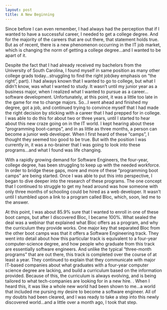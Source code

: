 ```yaml
---
layout: post
title: A New Beginning
---
```

Since before I can even remember, I had always had the perception that if I wanted to have a successful career, I needed to get a college degree. And for the majority of the careers that are out there, that statement holds true.  But as of recent, there is a new phenomenon occurring in the IT job market, which is changing the norm of getting a college degree...and I wanted to be apart of it.

Despite the fact that I had already received my bachelors from the University of South Carolina, I found myself in same position as many other college grads today…struggling to find the right job(key emphasis on “the right”, part). I had always known that I wanted to go to college, but what I didn’t know, was what I wanted to study. It wasn’t until my junior year as a business major, when I realized what I wanted to pursue as a career…software development.  Unfortunately, at this point, it was a little too late in the game for me to change majors. So…I went ahead and finished my degree, got a job, and continued trying to convince myself that I had made the right decision by sticking with a career that I had prepped for in college. I was able to do this for about two or three years, until I started to hear about this new craze going on in the IT world. I kept hearing about these “programming boot-camps”, and in as little as three months, a person can become a junior web developer. When I first heard of these “camps”, I thought they seemed too good to be true. But with the position I was currently in, it was a no-brainer that I was going to look into these programs…and what I found was life changing.  

With a rapidly growing demand for Software Engineers, the four-year, college degree, has been struggling to keep up with the needed workforce. In order to bridge these gaps, more and more of these “programming boot camps” are being started. Once I was able to put this into perspective, I began to dive deeper into the research of these programs.  The one concept that I continued to struggle to get my head around was how someone with only three months of schooling could be hired as a web developer. It wasn’t until I stumbled upon a link to a program called Bloc, which, soon, led me to the answer. 

At this point, I was about 85.9% sure that I wanted to enroll in one of these boot camps, but after I discovered Bloc, I became 100%.  What sealed the deal was a webinar that explained what Bloc offers as a program, and why the curriculum they provide works. One major key that separated Bloc from the other boot camps was that it offers a Software Engineering track. They went into detail about how this particular track is equivalent to a four-year computer-science degree, and how people who graduate from this track are essentially software engineers. And unlike the typical “three-month programs” that are out there, this track is completed over the course of at least a year. They continued to explain that they communicate with major IT-based companies about what graduates with a four-year computer science degree are lacking, and build a curriculum based on the information provided. Because of this, the curriculum is always evolving, and is being tailored to what tech-companies are looking for in a new hire. .  When I heard this, it was like a whole new world had been shown to me…a world that included me pursing my desire to become a software engineer. All of my doubts had been cleared, and I was ready to take a step into this newly discovered world…and a little over a month ago, I took that step.
